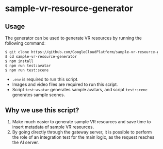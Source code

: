 # sample-vr-resource-generator

## Usage

The generator can be used to generate VR resources by running the following command:

```bash
$ git clone https://github.com/GoogleCloudPlatform/sample-vr-resource-generator.git
$ cd sample-vr-resource-generator
$ npm install
$ npm run test:avatar
$ npm run test:scene
```

- `.env` is required to run this script.
- Images and video files are required to run this script.
- Script `test:avatar` generates sample avatars, and script `test:scene` generates sample scenes.

## Why we use this script?

1. Make much easier to generate sample VR resources and save time to insert metadata of sample VR resources.
2. By going directly through the gateway server, it is possible to perform the role of an integration test for the main logic, as the request reaches the AI server.
